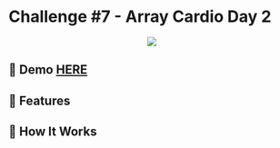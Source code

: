 # Challenge #7 - Array Cardio Day 2
<p align="center">
  <img src="https://media0.giphy.com/media/v1.Y2lkPTc5MGI3NjExMjg0cGQwZDh4NWRvZm93ZjM4MHVrOXp2YzBwNjZ3N3l1YTRwbjhscCZlcD12MV9pbnRlcm5hbF9naWZfYnlfaWQmY3Q9Zw/d314tXXrfzPGqZlnMu/giphy.gif" />
</p>

## 📸 Demo [HERE](https://hmothershed.github.io/JavaScript30/07-Array-Cardio-Day-2/)

## 🚀 Features

## 🔧 How It Works

